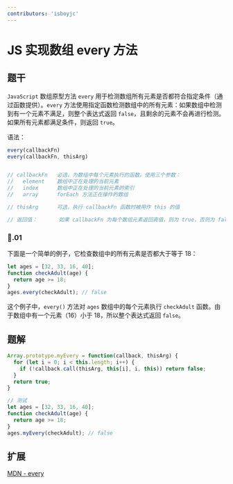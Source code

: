 ```yaml
---
contributors: 'isboyjc'
---
```


# JS 实现数组 every 方法


## 题干

`JavaScript` 数组原型方法 `every` 用于检测数组所有元素是否都符合指定条件（通过函数提供）。`every` 方法使用指定函数检测数组中的所有元素：如果数组中检测到有一个元素不满足，则整个表达式返回 `false`，且剩余的元素不会再进行检测。如果所有元素都满足条件，则返回 `true`。

语法：

```js
every(callbackFn)
every(callbackFn, thisArg)


// callbackFn   必选，为数组中每个元素执行的函数，使用三个参数：
//   element    数组中正在处理的当前元素
//   index      数组中正在处理的当前元素的索引
//   array      forEach 方法正在操作的数组

// thisArg      可选，执行 callbackFn 函数时被用作 this 的值

// 返回值：       如果 callbackFn 为每个数组元素返回真值，则为 true，否则为 false。
```


### 🌰.01

下面是一个简单的例子，它检查数组中的所有元素是否都大于等于 18：

```js
let ages = [32, 33, 16, 40];
function checkAdult(age) {
  return age >= 18;
}
ages.every(checkAdult); // false
```

这个例子中，`every()` 方法对 `ages` 数组中的每个元素执行 `checkAdult` 函数。由于数组中有一个元素（16）小于 18，所以整个表达式返回 `false`。





## 题解

<!-- ::: details 点我查看题解 -->

```js
Array.prototype.myEvery = function(callback, thisArg) {
  for (let i = 0; i < this.length; i++) {
    if (!callback.call(thisArg, this[i], i, this)) return false;
  }
  return true;
}

// 测试
let ages = [32, 33, 16, 40];
function checkAdult(age) {
  return age >= 18;
}
ages.myEvery(checkAdult); // false
```

<!-- ::: -->



## 扩展

[MDN - every](https://developer.mozilla.org/zh-CN/docs/Web/JavaScript/Reference/Global_Objects/Array/every)